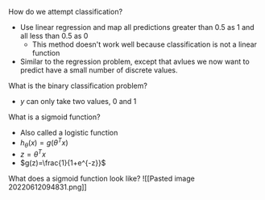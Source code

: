 How do we attempt classification?
- Use linear regression and map all predictions greater than $0.5$ as $1$ and all less than $0.5$ as $0$
	- This method doesn't work well because classification is not a linear function
- Similar to the regression problem, except that avlues we now want to predict have a small number of discrete values.

What is the binary classification problem?
- $y$ can only take two values, $0$ and $1$

What is a sigmoid function?
- Also called a logistic function
- $h_\theta(x)=g(\theta^Tx)$
- $z=\theta^Tx$
- $g(z)=\frac{1}{1+e^{-z}}$

What does a sigmoid function look like?
![[Pasted image 20220612094831.png]]

